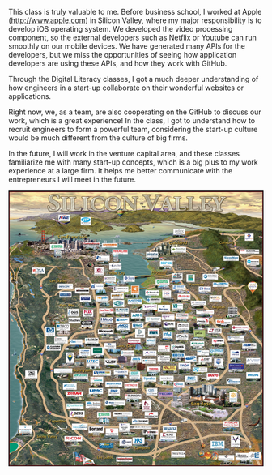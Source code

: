This class is truly valuable to me. Before business school, I worked at Apple (http://www.apple.com) in Silicon Valley, where my major responsibility is to develop iOS operating system. We developed the video processing component, so the external developers such as Netflix or Youtube can run smoothly on our mobile devices. We have generated many APIs for the developers, but we miss the opportunities of seeing how application developers are using these APIs, and how they work with GitHub.  

Through the Digital Literacy classes, I got a much deeper understanding of how engineers in a start-up collaborate on their wonderful websites or applications. 

Right now, we, as a team, are also cooperating on the GitHub to discuss our work, which is a great experience! In the class, I got to understand how to recruit engineers to form a powerful team, considering the start-up culture would be much different from the culture of big firms. 

In the future, I will work in the venture capital area, and these classes familiarize me with many start-up concepts, which is a big plus to my work experience at a large firm. It helps me better communicate with the entrepreneurs I will meet in the future.

![Image of Silicon Valley](https://github.com/arthurh123/lessonslearned/blob/master/siliconvalley-map1.jpg)
